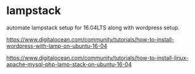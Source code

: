 # lampstack
automate lampstack setup for 16.04LTS along with wordpress setup.


https://www.digitalocean.com/community/tutorials/how-to-install-wordpress-with-lamp-on-ubuntu-16-04

https://www.digitalocean.com/community/tutorials/how-to-install-linux-apache-mysql-php-lamp-stack-on-ubuntu-16-04
